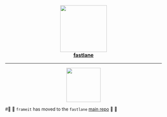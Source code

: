 
<h3 align="center">
  <a href="https://github.com/fastlane/fastlane">
    <img src="assets/fastlane.png" width="150" />
    <br />
    fastlane
  </a>
</h3>

------

<p align="center">
  <img src="assets/frameit.png" height="110">
</p>

#💎 🚀 `frameit` has moved to the `fastlane` [main repo](https://github.com/fastlane/fastlane/tree/master/frameit) 🚀 💎
